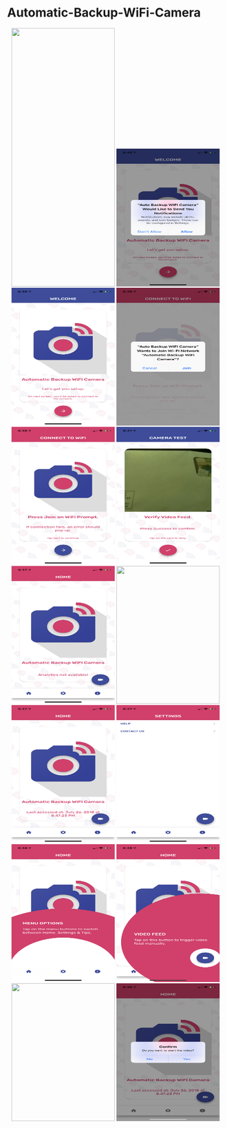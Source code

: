 # Automatic-Backup-WiFi-Camera
<p align="center">
  <img src="/Screenshots/1.PNG" width="240" height="600">
  <img src="/Screenshots/2.PNG" width="240" height="320">
  <img src="/Screenshots/3.PNG" width="240" height="320">
  <img src="/Screenshots/4.PNG" width="240" height="320">
  <img src="/Screenshots/5.PNG" width="240" height="320">
  <img src="/Screenshots/6.PNG" width="240" height="320">
  <img src="/Screenshots/7.PNG" width="240" height="320">
  <img src="/Screenshots/8.PNG" width="240" height="320">
  <img src="/Screenshots/9.PNG" width="240" height="320">
  <img src="/Screenshots/10.PNG" width="240" height="320">
  <img src="/Screenshots/11.PNG" width="240" height="320">
  <img src="/Screenshots/12.PNG" width="240" height="320">
  <img src="/Screenshots/13.PNG" width="240" height="320">
  <img src="/Screenshots/14.PNG" width="240" height="320">
</p>
